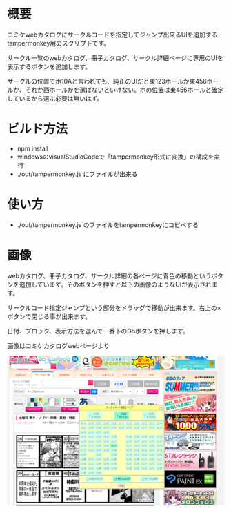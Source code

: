 # 概要

コミケwebカタログにサークルコードを指定してジャンプ出来るUIを追加するtampermonkey用のスクリプトです。

サークル一覧のwebカタログ、冊子カタログ、サークル詳細ページに専用のUIを表示するボタンを追加します。

サークルの位置でホ10Aと言われても、純正のUIだと東123ホールか東456ホールか、それか西ホールかを選ばないといけない。ホの位置は東456ホールと確定しているから選ぶ必要は無いはず。

# ビルド方法

- npm install
- windowsのvisualStudioCodeで「tampermonkey形式に変換」の構成を実行
- ./out/tampermonkey.js にファイルが出来る

# 使い方

- ./out/tampermonkey.js のファイルをtampermonkeyにコピペする

# 画像

webカタログ、冊子カタログ、サークル詳細の各ページに青色の移動というボタンを追加しています。そのボタンを押すと以下の画像のようなUIが表示されます。

サークルコード指定ジャンプという部分をドラッグで移動が出来ます。右上の×ボタンで閉じる事が出来ます。

日付、ブロック、表示方法を選んで一番下のGoボタンを押します。

画像はコミケカタログwebページより

![画像](https://raw.githubusercontent.com/fushihara/comike-web-catalog-move-ui/master/resource/imgTemp-2018-08-03-01-53-53.png)
